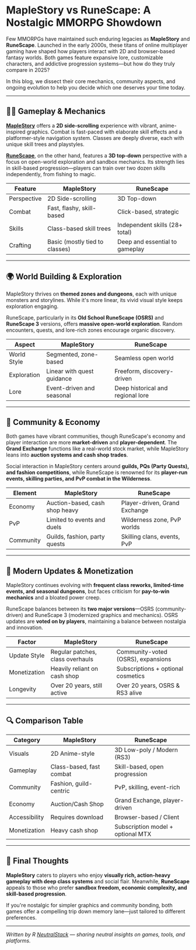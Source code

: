 # MapleStory vs RuneScape: A Nostalgic MMORPG Showdown

Few MMORPGs have maintained such enduring legacies as **MapleStory** and **RuneScape**. Launched in the early 2000s, these titans of online multiplayer gaming have shaped how players interact with 2D and browser-based fantasy worlds. Both games feature expansive lore, customizable characters, and addictive progression systems—but how do they truly compare in 2025?

In this blog, we dissect their core mechanics, community aspects, and ongoing evolution to help you decide which one deserves your time today.

---

## 🧙‍♂️ Gameplay & Mechanics

**[MapleStory](https://www.nexon.com/maplestory/)** offers a **2D side-scrolling** experience with vibrant, anime-inspired graphics. Combat is fast-paced with elaborate skill effects and a platformer-style navigation system. Classes are deeply diverse, each with unique skill trees and playstyles.

**[RuneScape](https://play.runescape.com/)**, on the other hand, features a **3D top-down** perspective with a focus on open-world exploration and sandbox mechanics. Its strength lies in skill-based progression—players can train over two dozen skills independently, from fishing to magic.

| Feature        | MapleStory                        | RuneScape                          |
|----------------|-----------------------------------|------------------------------------|
| Perspective    | 2D Side-scrolling                 | 3D Top-down                        |
| Combat         | Fast, flashy, skill-based         | Click-based, strategic             |
| Skills         | Class-based skill trees           | Independent skills (28+ total)     |
| Crafting       | Basic (mostly tied to classes)    | Deep and essential to gameplay     |

---

## 🌍 World Building & Exploration

MapleStory thrives on **themed zones and dungeons**, each with unique monsters and storylines. While it's more linear, its vivid visual style keeps exploration engaging.

RuneScape, particularly in its **Old School RuneScape (OSRS)** and **RuneScape 3** versions, offers **massive open-world exploration**. Random encounters, quests, and lore-rich zones encourage organic discovery.

| Aspect         | MapleStory                        | RuneScape                          |
|----------------|-----------------------------------|------------------------------------|
| World Style    | Segmented, zone-based             | Seamless open world                |
| Exploration    | Linear with quest guidance        | Freeform, discovery-driven         |
| Lore           | Event-driven and seasonal         | Deep historical and regional lore  |

---

## 👥 Community & Economy

Both games have vibrant communities, though RuneScape's economy and player interaction are more **market-driven** and **player-dependent**. The **Grand Exchange** functions like a real-world stock market, while MapleStory leans into **auction systems and cash shop trades**.

Social interaction in MapleStory centers around **guilds, PQs (Party Quests), and fashion competitions**, while RuneScape is renowned for its **player-run events, skilling parties, and PvP combat in the Wilderness**.

| Element        | MapleStory                        | RuneScape                          |
|----------------|-----------------------------------|------------------------------------|
| Economy        | Auction-based, cash shop heavy    | Player-driven, Grand Exchange      |
| PvP            | Limited to events and duels       | Wilderness zone, PvP worlds        |
| Community      | Guilds, fashion, party quests     | Skilling clans, events, PvP        |

---

## 🔄 Modern Updates & Monetization

MapleStory continues evolving with **frequent class reworks, limited-time events, and seasonal dungeons**, but faces criticism for **pay-to-win mechanics** and a bloated power creep.

RuneScape balances between its **two major versions**—OSRS (community-driven) and RuneScape 3 (modernized graphics and mechanics). OSRS updates are **voted on by players**, maintaining a balance between nostalgia and innovation.

| Factor         | MapleStory                        | RuneScape                          |
|----------------|-----------------------------------|------------------------------------|
| Update Style   | Regular patches, class overhauls  | Community-voted (OSRS), expansions |
| Monetization   | Heavily reliant on cash shop      | Subscriptions + optional cosmetics |
| Longevity      | Over 20 years, still active       | Over 20 years, OSRS & RS3 alive    |

---

## 🔍 Comparison Table

| Category       | MapleStory                        | RuneScape                          |
|----------------|-----------------------------------|------------------------------------|
| Visuals        | 2D Anime-style                    | 3D Low-poly / Modern (RS3)         |
| Gameplay       | Class-based, fast combat          | Skill-based, open progression      |
| Community      | Fashion, guild-centric            | PvP, skilling, event-rich          |
| Economy        | Auction/Cash Shop                 | Grand Exchange, player-driven      |
| Accessibility  | Requires download                 | Browser-based / Client             |
| Monetization   | Heavy cash shop                   | Subscription model + optional MTX  |

---

## 🎯 Final Thoughts

**MapleStory** caters to players who enjoy **visually rich, action-heavy gameplay with deep class systems** and social flair. Meanwhile, **RuneScape** appeals to those who prefer **sandbox freedom, economic complexity, and skill-based progression**.

If you're nostalgic for simpler graphics and community bonding, both games offer a compelling trip down memory lane—just tailored to different preferences.

---

*Written by R [NeutralStack](https://github.com/neutralstack) — sharing neutral insights on games, tools, and platforms.*
